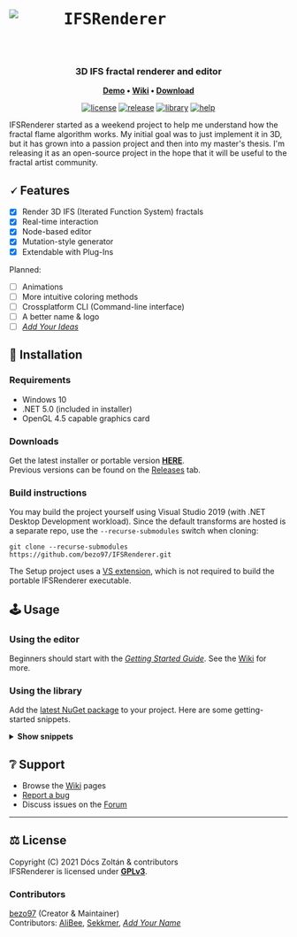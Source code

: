 ﻿<h1>
    <img align="left" src="https://github.com/bezo97/IFSRenderer/raw/master/Assets/icon_128.png">
    <p align="center"><samp>IFSRenderer</samp>&emsp;&emsp;&emsp;&emsp;&emsp;</p>
</h1>
<br/>
<h3 align="center">
	3D IFS fractal renderer and editor
</h3>
<p align="center">
	<strong>
		<a href="https://www.youtube.com/watch?v=R5YWiZQUadE">Demo</a>
		•
		<a href="https://github.com/bezo97/IFSRenderer/wiki">Wiki</a>
		•
		<a href="https://github.com/bezo97/IFSRenderer/releases/latest">Download</a>
	</strong>
</p>
<div align="center" markdown="1">

[![license](https://img.shields.io/github/license/bezo97/IFSRenderer)](/LICENSE)
[![release](https://img.shields.io/github/v/release/bezo97/IFSRenderer?include_prereleases&sort=semver)](https://github.com/bezo97/IFSRenderer/releases/latest)
[![library](https://img.shields.io/nuget/vpre/IFSEngine?label=library)](https://www.nuget.org/packages/IFSEngine/)
[![help](https://img.shields.io/github/labels/bezo97/IFSRenderer/help-wanted)](https://github.com/bezo97/IFSRenderer/issues)

</div>

IFSRenderer started as a weekend project to help me understand how the fractal flame algorithm works. 
My initial goal was to just implement it in 3D, but it has grown into a passion project and then into my master's thesis. 
I'm releasing it as an open-source project in the hope that it will be useful to the fractal artist community.

## 🗸 Features
- [x] Render 3D IFS (Iterated Function System) fractals
- [x] Real-time interaction
- [x] Node-based editor
- [x] Mutation-style generator 
- [x] Extendable with Plug-Ins

Planned:
- [ ] Animations
- [ ] More intuitive coloring methods
- [ ] Crossplatform CLI (Command-line interface)
- [ ] A better name & logo
- [ ] [*Add Your Ideas*](https://github.com/bezo97/IFSRenderer/discussions/categories/ideas)

## 📀 Installation

### Requirements
- Windows 10
- .NET 5.0 (included in installer)
- OpenGL 4.5 capable graphics card

### Downloads
Get the latest installer or portable version **[HERE](https://github.com/bezo97/IFSRenderer/releases/latest)**.  
Previous versions can be found on the [Releases](https://github.com/bezo97/IFSRenderer/releases) tab.

### Build instructions
You may build the project yourself using Visual Studio 2019 (with .NET Desktop Development workload).
Since the default transforms are hosted is a separate repo, use the `--recurse-submodules` switch when cloning:  
```
git clone --recurse-submodules https://github.com/bezo97/IFSRenderer.git
```
The Setup project uses a [VS extension](https://marketplace.visualstudio.com/items?itemName=VisualStudioClient.MicrosoftVisualStudio2017InstallerProjects), 
which is not required to build the portable IFSRenderer executable.

## 🕹️ Usage

### Using the editor

Beginners should start with the *[Getting Started Guide](https://github.com/bezo97/IFSRenderer/wiki)*. See the [Wiki](https://github.com/bezo97/IFSRenderer/wiki) for more.

### Using the library
Add the [latest NuGet package](https://www.nuget.org/packages/IFSEngine/) to your project. Here are some getting-started snippets.
<details>
<summary><b>Show snippets</b></summary>

Generate a random fractal:

```csharp
//Initialize
using RendererGL renderer = new(graphicsContext);
renderer.Initialize(loadedTransforms);
Generator generator = new(loadedTransforms);
//Generate fractal
IFS fractal = generator.GenerateOne(new GeneratorOptions{ });
fractal.ImageResolution = new Size(1920, 1080);
//Render
renderer.LoadParams(fractal);
renderer.DispatchCompute();
renderer.RenderImage();
//Save HDR image
var histogramData = await renderer.ReadHistogramData();
using var fstream = File.Create(path);
OpenEXR.WriteStream(fstream, histogramData);

```

Modify a fractal programmatically:
```csharp
//Load from file
IFS myFractal1 = IfsSerializer.LoadJson("myFractal1.ifsjson", loadedTransforms, true);
//Change params
Iterator selected = myFractal1.Iterators.First(i => i.Opacity == 0);
Iterator duplicated = myFractal1.DuplicateIterator(selected);
duplicated.Opacity = 1;
duplicated.TransformVariables["Strength"] = 10.0;
//Save to file
IfsSerializer.SaveJson(myFractal1, "myFractal1.ifsjson");
```

Render images:
```csharp
for (double i = 0.0; i <= 1.0; i += 0.1)
{
    selectedIterator.TransformVariables["weight"] = i;
    renderer.InvalidateParams();
    renderer.DispatchCompute();
    renderer.RenderImage();
    var image = await renderer.ReadPixelData();
    myRenderedImages.Add(image);
}
```
Alternatively, image data can be written directly to a bitmap:
```csharp
await renderer.CopyPixelDataToBitmap(myBitmapPtr);
```
</details>

## ❔ Support
- Browse the [Wiki](https://github.com/bezo97/IFSRenderer/wiki) pages
- [Report a bug](https://github.com/bezo97/IFSRenderer/issues/new?assignees=&labels=&template=bug_report.md)
- Discuss issues on the [Forum](https://github.com/bezo97/IFSRenderer/discussions)

---

## ⚖️ License
Copyright (C) 2021 Dócs Zoltán & contributors  
IFSRenderer is licensed under [**GPLv3**](/LICENSE).

### Contributors

[bezo97](https://github.com/bezo97) (Creator & Maintainer)  
Contributors: [AliBee](https://github.com/BenjaminBako), [Sekkmer](https://github.com/TiborDravecz), [*Add Your Name*](https://github.com/bezo97/IFSRenderer/fork)